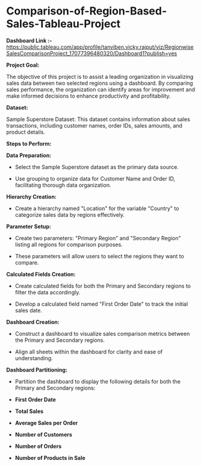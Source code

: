 # Comparison-of-Region-Based-Sales-Tableau-Project
 **Dashboard Link :-** https://public.tableau.com/app/profile/tanviben.vicky.rajput/viz/RegionwiseSalesComparisonProject_17077396480320/Dashboard1?publish=yes
 
**Project Goal:**

The objective of this project is to assist a leading organization in visualizing sales data between two selected regions using a dashboard. By comparing sales performance, the organization can identify areas for improvement and make informed decisions to enhance productivity and profitability.

**Dataset:**

Sample Superstore Dataset: This dataset contains information about sales transactions, including customer names, order IDs, sales amounts, and product details.

**Steps to Perform:**

**Data Preparation:**

- Select the Sample Superstore dataset as the primary data source.
  
- Use grouping to organize data for Customer Name and Order ID, facilitating thorough data organization.
  
**Hierarchy Creation:**

- Create a hierarchy named "Location" for the variable "Country" to categorize sales data by regions effectively.
  
**Parameter Setup:**

- Create two parameters: "Primary Region" and "Secondary Region" listing all regions for comparison purposes.
  
- These parameters will allow users to select the regions they want to compare.
  
**Calculated Fields Creation:**

- Create calculated fields for both the Primary and Secondary regions to filter the data accordingly.
  
- Develop a calculated field named "First Order Date" to track the initial sales date.
  
**Dashboard Creation:**

- Construct a dashboard to visualize sales comparison metrics between the Primary and Secondary regions.
  
- Align all sheets within the dashboard for clarity and ease of understanding.
  
**Dashboard Partitioning:**

- Partition the dashboard to display the following details for both the Primary and Secondary regions:
  
- **First Order Date**

- **Total Sales** 

- **Average Sales per Order**

- **Number of Customers**

- **Number of Orders**

- **Number of Products in Sale**
